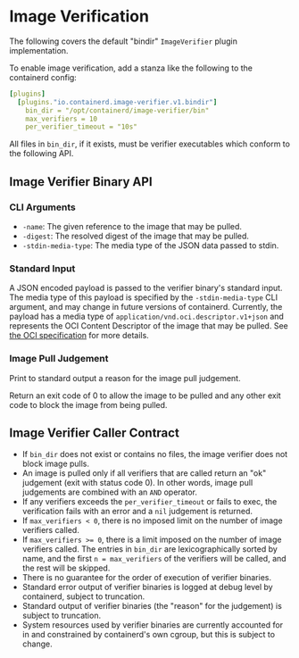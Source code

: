 # Image Verification

The following covers the default "bindir" `ImageVerifier` plugin implementation.

To enable image verification, add a stanza like the following to the containerd config:

```yaml
[plugins]
  [plugins."io.containerd.image-verifier.v1.bindir"]
    bin_dir = "/opt/containerd/image-verifier/bin"
    max_verifiers = 10
    per_verifier_timeout = "10s"
```

All files in `bin_dir`, if it exists, must be verifier executables which conform to the following API.

## Image Verifier Binary API

### CLI Arguments

- `-name`: The given reference to the image that may be pulled.
- `-digest`: The resolved digest of the image that may be pulled.
- `-stdin-media-type`: The media type of the JSON data passed to stdin.

### Standard Input

A JSON encoded payload is passed to the verifier binary's standard input. The
media type of this payload is specified by the `-stdin-media-type` CLI
argument, and may change in future versions of containerd. Currently, the
payload has a media type of `application/vnd.oci.descriptor.v1+json` and
represents the OCI Content Descriptor of the image that may be pulled. See
[the OCI specification](https://github.com/opencontainers/image-spec/blob/main/descriptor.md)
for more details.

### Image Pull Judgement

Print to standard output a reason for the image pull judgement.

Return an exit code of 0 to allow the image to be pulled and any other exit code to block the image from being pulled.

## Image Verifier Caller Contract

- If `bin_dir` does not exist or contains no files, the image verifier does not block image pulls.
- An image is pulled only if all verifiers that are called return an "ok" judgement (exit with status code 0). In other words, image pull judgements are combined with an `AND` operator.
- If any verifiers exceeds the `per_verifier_timeout` or fails to exec, the verification fails with an error and a `nil` judgement is returned.
- If `max_verifiers < 0`, there is no imposed limit on the number of image verifiers called.
- If `max_verifiers >= 0`, there is a limit imposed on the number of image verifiers called. The entries in `bin_dir` are lexicographically sorted by name, and the first `n = max_verifiers` of the verifiers will be called, and the rest will be skipped.
- There is no guarantee for the order of execution of verifier binaries.
- Standard error output of verifier binaries is logged at debug level by containerd, subject to truncation.
- Standard output of verifier binaries (the "reason" for the judgement) is subject to truncation.
- System resources used by verifier binaries are currently accounted for in and constrained by containerd's own cgroup, but this is subject to change.
